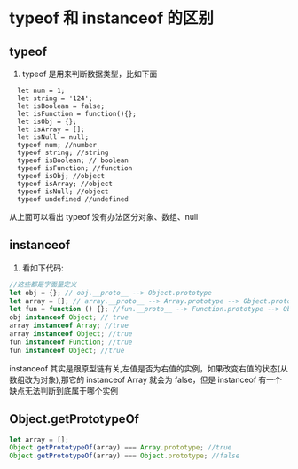 # typeof 和 instanceof 的区别

## typeof

1. typeof 是用来判断数据类型，比如下面

```javascipt
  let num = 1;
  let string = '124';
  let isBoolean = false;
  let isFunction = function(){};
  let isObj = {};
  let isArray = [];
  let isNull = null;
  typeof num; //number
  typeof string; //string
  typeof isBoolean; // boolean
  typeof isFunction; //function
  typeof isObj; //object
  typeof isArray; //object
  typeof isNull; //object
  typeof undefined //undefined
```

从上面可以看出 typeof 没有办法区分对象、数组、null

## instanceof

1. 看如下代码:

```javascript
//这些都是字面量定义
let obj = {}; // obj.__proto__ --> Object.prototype
let array = []; // array.__proto__ --> Array.prototype --> Object.prototype
let fun = function () {}; //fun.__proto__ --> Function.prototype --> Object.prototype
obj instanceof Object; // true
array instanceof Array; //true
array instanceof Object; //true
fun instanceof Function; //true
fun instanceof Object; //true
```

instanceof 其实是跟原型链有关,左值是否为右值的实例，如果改变右值的状态(从数组改为对象),那它的 instanceof Array 就会为 false，但是 instanceof 有一个缺点无法判断到底属于哪个实例

## Object.getPrototypeOf

```javascript
let array = [];
Object.getPrototypeOf(array) === Array.prototype; //true
Object.getPrototypeOf(array) === Object.prototype; //false
```
